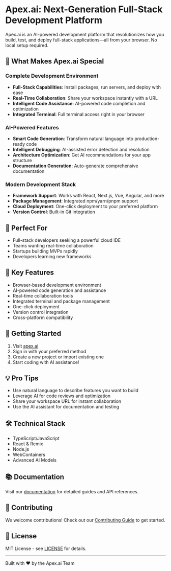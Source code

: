 # Apex.ai: Next-Generation Full-Stack Development Platform

Apex.ai is an AI-powered development platform that revolutionizes how you build, test, and deploy full-stack applications—all from your browser. No local setup required.

## 🚀 What Makes Apex.ai Special

### Complete Development Environment

- **Full-Stack Capabilities**: Install packages, run servers, and deploy with ease
- **Real-Time Collaboration**: Share your workspace instantly with a URL
- **Intelligent Code Assistance**: AI-powered code completion and optimization
- **Integrated Terminal**: Full terminal access right in your browser

### AI-Powered Features

- **Smart Code Generation**: Transform natural language into production-ready code
- **Intelligent Debugging**: AI-assisted error detection and resolution
- **Architecture Optimization**: Get AI recommendations for your app structure
- **Documentation Generation**: Auto-generate comprehensive documentation

### Modern Development Stack

- **Framework Support**: Works with React, Next.js, Vue, Angular, and more
- **Package Management**: Integrated npm/yarn/pnpm support
- **Cloud Deployment**: One-click deployment to your preferred platform
- **Version Control**: Built-in Git integration

## 🎯 Perfect For

- Full-stack developers seeking a powerful cloud IDE
- Teams wanting real-time collaboration
- Startups building MVPs rapidly
- Developers learning new frameworks

## 🌟 Key Features

- Browser-based development environment
- AI-powered code generation and assistance
- Real-time collaboration tools
- Integrated terminal and package management
- One-click deployment
- Version control integration
- Cross-platform compatibility

## 🚀 Getting Started

1. Visit [apex.ai](https://apex.ai)
2. Sign in with your preferred method
3. Create a new project or import existing one
4. Start coding with AI assistance!

## 💡 Pro Tips

- Use natural language to describe features you want to build
- Leverage AI for code reviews and optimization
- Share your workspace URL for instant collaboration
- Use the AI assistant for documentation and testing

## 🛠 Technical Stack

- TypeScript/JavaScript
- React & Remix
- Node.js
- WebContainers
- Advanced AI Models

## 📚 Documentation

Visit our [documentation](https://docs.apex.ai) for detailed guides and API references.

## 🤝 Contributing

We welcome contributions! Check out our [Contributing Guide](CONTRIBUTING.md) to get started.

## 📝 License

MIT License - see [LICENSE](LICENSE) for details.

---

Built with ❤️ by the Apex.ai Team

